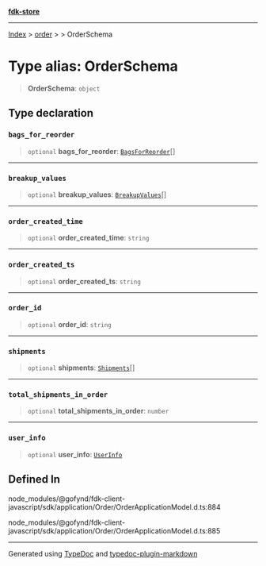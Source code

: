 [**fdk-store**](../../../README.md)
***

[Index](../../../API.md) > [order](../../README.md) > [<internal>](../README.md) > OrderSchema

# Type alias: OrderSchema

> **OrderSchema**: `object`

## Type declaration

### `bags_for_reorder`

> `optional` **bags\_for\_reorder**: [`BagsForReorder`](type-alias.BagsForReorder.md)[]

***

### `breakup_values`

> `optional` **breakup\_values**: [`BreakupValues`](type-alias.BreakupValues.md)[]

***

### `order_created_time`

> `optional` **order\_created\_time**: `string`

***

### `order_created_ts`

> `optional` **order\_created\_ts**: `string`

***

### `order_id`

> `optional` **order\_id**: `string`

***

### `shipments`

> `optional` **shipments**: [`Shipments`](type-alias.Shipments.md)[]

***

### `total_shipments_in_order`

> `optional` **total\_shipments\_in\_order**: `number`

***

### `user_info`

> `optional` **user\_info**: [`UserInfo`](type-alias.UserInfo.md)

## Defined In

node\_modules/@gofynd/fdk-client-javascript/sdk/application/Order/OrderApplicationModel.d.ts:884

node\_modules/@gofynd/fdk-client-javascript/sdk/application/Order/OrderApplicationModel.d.ts:885

***
Generated using [TypeDoc](https://typedoc.org/) and [typedoc-plugin-markdown](https://www.npmjs.com/package/typedoc-plugin-markdown)
